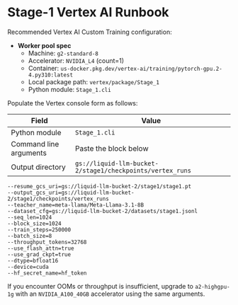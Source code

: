 # Stage-1 Vertex AI Runbook

Recommended Vertex AI Custom Training configuration:

- **Worker pool spec**
  - Machine: `g2-standard-8`
  - Accelerator: `NVIDIA_L4` (count=1)
  - Container: `us-docker.pkg.dev/vertex-ai/training/pytorch-gpu.2-4.py310:latest`
  - Local package path: `vertex/package/Stage_1`
  - Python module: `Stage_1.cli`

Populate the Vertex console form as follows:

| Field | Value |
| ----- | ----- |
| Python module | `Stage_1.cli` |
| Command line arguments | Paste the block below |
| Output directory | `gs://liquid-llm-bucket-2/stage1/checkpoints/vertex_runs` |

```
--resume_gcs_uri=gs://liquid-llm-bucket-2/stage1/stage1.pt
--output_gcs_uri=gs://liquid-llm-bucket-2/stage1/checkpoints/vertex_runs
--teacher_name=meta-llama/Meta-Llama-3.1-8B
--dataset_cfg=gs://liquid-llm-bucket-2/datasets/stage1.jsonl
--seq_len=1024
--block_size=1024
--train_steps=250000
--batch_size=8
--throughput_tokens=32768
--use_flash_attn=true
--use_grad_ckpt=true
--dtype=bfloat16
--device=cuda
--hf_secret_name=hf_token
```

If you encounter OOMs or throughput is insufficient, upgrade to `a2-highgpu-1g` with an `NVIDIA_A100_40GB` accelerator using the same arguments.
